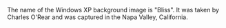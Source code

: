 The name of the Windows XP background image is "Bliss". It was taken by Charles O'Rear and was captured in the Napa Valley, California.